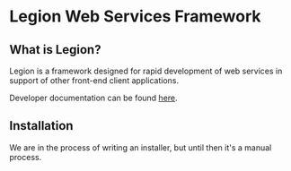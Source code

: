 # Legion Web Services Framework

## What is Legion?
Legion is a framework designed for rapid development of web services in support of other front-end client applications.

Developer documentation can be found [here](http://opensource.dartmouth-hitchcock.org/Legion/DeveloperDocumentation).

## Installation
We are in the process of writing an installer, but until then it's a manual process.

